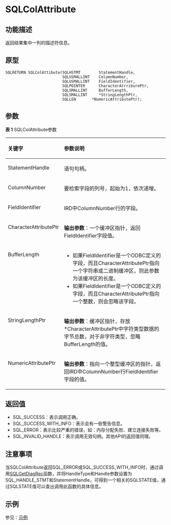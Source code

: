 # SQLColAttribute

## 功能描述<a name="zh-cn_topic_0238272888_zh-cn_topic_0237120418_zh-cn_topic_0059778558_scc387c9cd5a14083903b16db19a589da"></a>

返回结果集中一列的描述符信息。

## 原型<a name="zh-cn_topic_0238272888_zh-cn_topic_0237120418_zh-cn_topic_0059778558_se76fe01df92c444b960a085f65094cb8"></a>

```
SQLRETURN SQLColAttibute(SQLHSTMT        StatementHandle,
                         SQLUSMALLINT    ColumnNumber,
                         SQLUSMALLINT    FieldIdentifier,
                         SQLPOINTER      CharacterAtrriburePtr,
                         SQLSMALLINT     BufferLength,
                         SQLSMALLINT     *StringLengthPtr,
                         SQLLEN       *NumericAttributePtr);
```

## 参数<a name="zh-cn_topic_0238272888_zh-cn_topic_0237120418_zh-cn_topic_0059778558_sa001ba56cc7645ff9545f1ea44d918ec"></a>

**表 1**  SQLColAttribute参数

<a name="zh-cn_topic_0238272888_zh-cn_topic_0237120418_zh-cn_topic_0059778558_tce7a2910d5584220bd6408910e7d1f01"></a>
<table><thead align="left"><tr id="zh-cn_topic_0238272888_zh-cn_topic_0237120418_zh-cn_topic_0059778558_r2a507b596db649a78b8b392da81f373a"><th class="cellrowborder" valign="top" width="26.86%" id="mcps1.2.3.1.1"><p id="zh-cn_topic_0238272888_zh-cn_topic_0237120418_zh-cn_topic_0059778558_aa3cd2f5c77704e3386b700ee022b0f8a"><a name="zh-cn_topic_0238272888_zh-cn_topic_0237120418_zh-cn_topic_0059778558_aa3cd2f5c77704e3386b700ee022b0f8a"></a><a name="zh-cn_topic_0238272888_zh-cn_topic_0237120418_zh-cn_topic_0059778558_aa3cd2f5c77704e3386b700ee022b0f8a"></a><strong id="zh-cn_topic_0238272888_zh-cn_topic_0237120418_zh-cn_topic_0059778558_a1efd08cffa164d57a113d04bf3e7f489"><a name="zh-cn_topic_0238272888_zh-cn_topic_0237120418_zh-cn_topic_0059778558_a1efd08cffa164d57a113d04bf3e7f489"></a><a name="zh-cn_topic_0238272888_zh-cn_topic_0237120418_zh-cn_topic_0059778558_a1efd08cffa164d57a113d04bf3e7f489"></a>关键字</strong></p>
</th>
<th class="cellrowborder" valign="top" width="73.14%" id="mcps1.2.3.1.2"><p id="zh-cn_topic_0238272888_zh-cn_topic_0237120418_zh-cn_topic_0059778558_a05b0cf25fecb4ebf85a24417b30e34ff"><a name="zh-cn_topic_0238272888_zh-cn_topic_0237120418_zh-cn_topic_0059778558_a05b0cf25fecb4ebf85a24417b30e34ff"></a><a name="zh-cn_topic_0238272888_zh-cn_topic_0237120418_zh-cn_topic_0059778558_a05b0cf25fecb4ebf85a24417b30e34ff"></a><strong id="zh-cn_topic_0238272888_zh-cn_topic_0237120418_zh-cn_topic_0059778558_a9d4c05b8c7114b94a22c1176fae1f738"><a name="zh-cn_topic_0238272888_zh-cn_topic_0237120418_zh-cn_topic_0059778558_a9d4c05b8c7114b94a22c1176fae1f738"></a><a name="zh-cn_topic_0238272888_zh-cn_topic_0237120418_zh-cn_topic_0059778558_a9d4c05b8c7114b94a22c1176fae1f738"></a>参数说明</strong></p>
</th>
</tr>
</thead>
<tbody><tr id="zh-cn_topic_0238272888_zh-cn_topic_0237120418_zh-cn_topic_0059778558_rfcf235ef81c347fca4d05a53e2b6a63d"><td class="cellrowborder" valign="top" width="26.86%" headers="mcps1.2.3.1.1 "><p id="zh-cn_topic_0238272888_zh-cn_topic_0237120418_zh-cn_topic_0059778558_aeaec7d2d4fb14ad3beb0b97b2994d350"><a name="zh-cn_topic_0238272888_zh-cn_topic_0237120418_zh-cn_topic_0059778558_aeaec7d2d4fb14ad3beb0b97b2994d350"></a><a name="zh-cn_topic_0238272888_zh-cn_topic_0237120418_zh-cn_topic_0059778558_aeaec7d2d4fb14ad3beb0b97b2994d350"></a>StatementHandle</p>
</td>
<td class="cellrowborder" valign="top" width="73.14%" headers="mcps1.2.3.1.2 "><p id="zh-cn_topic_0238272888_zh-cn_topic_0237120418_zh-cn_topic_0059778558_a9fe8a7daf58040e1b4a34e14d63e2084"><a name="zh-cn_topic_0238272888_zh-cn_topic_0237120418_zh-cn_topic_0059778558_a9fe8a7daf58040e1b4a34e14d63e2084"></a><a name="zh-cn_topic_0238272888_zh-cn_topic_0237120418_zh-cn_topic_0059778558_a9fe8a7daf58040e1b4a34e14d63e2084"></a>语句句柄。</p>
</td>
</tr>
<tr id="zh-cn_topic_0238272888_zh-cn_topic_0237120418_zh-cn_topic_0059778558_r94f62d27d6b6493e900251b0ca5c70af"><td class="cellrowborder" valign="top" width="26.86%" headers="mcps1.2.3.1.1 "><p id="zh-cn_topic_0238272888_zh-cn_topic_0237120418_zh-cn_topic_0059778558_a1537f66b29c94c8184d35c8a8da00582"><a name="zh-cn_topic_0238272888_zh-cn_topic_0237120418_zh-cn_topic_0059778558_a1537f66b29c94c8184d35c8a8da00582"></a><a name="zh-cn_topic_0238272888_zh-cn_topic_0237120418_zh-cn_topic_0059778558_a1537f66b29c94c8184d35c8a8da00582"></a>ColumnNumber</p>
</td>
<td class="cellrowborder" valign="top" width="73.14%" headers="mcps1.2.3.1.2 "><p id="zh-cn_topic_0238272888_zh-cn_topic_0237120418_zh-cn_topic_0059778558_a453fd38908bd4b21a1cf92d97971d840"><a name="zh-cn_topic_0238272888_zh-cn_topic_0237120418_zh-cn_topic_0059778558_a453fd38908bd4b21a1cf92d97971d840"></a><a name="zh-cn_topic_0238272888_zh-cn_topic_0237120418_zh-cn_topic_0059778558_a453fd38908bd4b21a1cf92d97971d840"></a>要检索字段的列号，起始为1，依次递增。</p>
</td>
</tr>
<tr id="zh-cn_topic_0238272888_zh-cn_topic_0237120418_zh-cn_topic_0059778558_r96436fd340df42b5a3c324c34463f430"><td class="cellrowborder" valign="top" width="26.86%" headers="mcps1.2.3.1.1 "><p id="zh-cn_topic_0238272888_zh-cn_topic_0237120418_zh-cn_topic_0059778558_a546ac6b59b4d4f7c8a4de38d5179ae71"><a name="zh-cn_topic_0238272888_zh-cn_topic_0237120418_zh-cn_topic_0059778558_a546ac6b59b4d4f7c8a4de38d5179ae71"></a><a name="zh-cn_topic_0238272888_zh-cn_topic_0237120418_zh-cn_topic_0059778558_a546ac6b59b4d4f7c8a4de38d5179ae71"></a>FieldIdentifier</p>
</td>
<td class="cellrowborder" valign="top" width="73.14%" headers="mcps1.2.3.1.2 "><p id="zh-cn_topic_0238272888_zh-cn_topic_0237120418_zh-cn_topic_0059778558_a02c238292fcf454d93556259662d7b1f"><a name="zh-cn_topic_0238272888_zh-cn_topic_0237120418_zh-cn_topic_0059778558_a02c238292fcf454d93556259662d7b1f"></a><a name="zh-cn_topic_0238272888_zh-cn_topic_0237120418_zh-cn_topic_0059778558_a02c238292fcf454d93556259662d7b1f"></a>IRD中ColumnNumber行的字段。</p>
</td>
</tr>
<tr id="zh-cn_topic_0238272888_zh-cn_topic_0237120418_zh-cn_topic_0059778558_r631934448c6a415589ebe69b810287e5"><td class="cellrowborder" valign="top" width="26.86%" headers="mcps1.2.3.1.1 "><p id="zh-cn_topic_0238272888_zh-cn_topic_0237120418_zh-cn_topic_0059778558_a6ea86985897d4df2af06143be1318079"><a name="zh-cn_topic_0238272888_zh-cn_topic_0237120418_zh-cn_topic_0059778558_a6ea86985897d4df2af06143be1318079"></a><a name="zh-cn_topic_0238272888_zh-cn_topic_0237120418_zh-cn_topic_0059778558_a6ea86985897d4df2af06143be1318079"></a>CharacterAttributePtr</p>
</td>
<td class="cellrowborder" valign="top" width="73.14%" headers="mcps1.2.3.1.2 "><p id="zh-cn_topic_0238272888_zh-cn_topic_0237120418_zh-cn_topic_0059778558_a7b561db78ea74c9db5ddc6d91c781cf1"><a name="zh-cn_topic_0238272888_zh-cn_topic_0237120418_zh-cn_topic_0059778558_a7b561db78ea74c9db5ddc6d91c781cf1"></a><a name="zh-cn_topic_0238272888_zh-cn_topic_0237120418_zh-cn_topic_0059778558_a7b561db78ea74c9db5ddc6d91c781cf1"></a><strong id="zh-cn_topic_0238272888_zh-cn_topic_0237120418_zh-cn_topic_0059778558_a61f8cdee422645a18922ff447c38d190"><a name="zh-cn_topic_0238272888_zh-cn_topic_0237120418_zh-cn_topic_0059778558_a61f8cdee422645a18922ff447c38d190"></a><a name="zh-cn_topic_0238272888_zh-cn_topic_0237120418_zh-cn_topic_0059778558_a61f8cdee422645a18922ff447c38d190"></a>输出参数</strong>：一个缓冲区指针，返回FieldIdentifier字段值。</p>
</td>
</tr>
<tr id="zh-cn_topic_0238272888_zh-cn_topic_0237120418_zh-cn_topic_0059778558_redd4bee4cdfe4661a6b1dec8129a9e5b"><td class="cellrowborder" valign="top" width="26.86%" headers="mcps1.2.3.1.1 "><p id="zh-cn_topic_0238272888_zh-cn_topic_0237120418_zh-cn_topic_0059778558_a3e2f1e9decc24ebdb79e203ee2ce6718"><a name="zh-cn_topic_0238272888_zh-cn_topic_0237120418_zh-cn_topic_0059778558_a3e2f1e9decc24ebdb79e203ee2ce6718"></a><a name="zh-cn_topic_0238272888_zh-cn_topic_0237120418_zh-cn_topic_0059778558_a3e2f1e9decc24ebdb79e203ee2ce6718"></a>BufferLength</p>
</td>
<td class="cellrowborder" valign="top" width="73.14%" headers="mcps1.2.3.1.2 "><a name="zh-cn_topic_0238272888_zh-cn_topic_0237120418_zh-cn_topic_0059778558_u53a59b98639e49519b7afa77449302e4"></a><a name="zh-cn_topic_0238272888_zh-cn_topic_0237120418_zh-cn_topic_0059778558_u53a59b98639e49519b7afa77449302e4"></a><ul id="zh-cn_topic_0238272888_zh-cn_topic_0237120418_zh-cn_topic_0059778558_u53a59b98639e49519b7afa77449302e4"><li>如果FieldIdentifier是一个ODBC定义的字段，而且CharacterAttributePtr指向一个字符串或二进制缓冲区，则此参数为该缓冲区的长度。</li><li>如果FieldIdentifier是一个ODBC定义的字段，而且CharacterAttributePtr指向一个整数，则会忽略该字段。</li></ul>
</td>
</tr>
<tr id="zh-cn_topic_0238272888_zh-cn_topic_0237120418_zh-cn_topic_0059778558_r9bd9eebfe88544e59d20a828ac3d8ba0"><td class="cellrowborder" valign="top" width="26.86%" headers="mcps1.2.3.1.1 "><p id="zh-cn_topic_0238272888_zh-cn_topic_0237120418_zh-cn_topic_0059778558_a41839fd6b6f5429a9b9aa9f04fc23db6"><a name="zh-cn_topic_0238272888_zh-cn_topic_0237120418_zh-cn_topic_0059778558_a41839fd6b6f5429a9b9aa9f04fc23db6"></a><a name="zh-cn_topic_0238272888_zh-cn_topic_0237120418_zh-cn_topic_0059778558_a41839fd6b6f5429a9b9aa9f04fc23db6"></a>StringLengthPtr</p>
</td>
<td class="cellrowborder" valign="top" width="73.14%" headers="mcps1.2.3.1.2 "><p id="zh-cn_topic_0238272888_zh-cn_topic_0237120418_zh-cn_topic_0059778558_a6c51d19400ec4e24b6c83737bfaebe6e"><a name="zh-cn_topic_0238272888_zh-cn_topic_0237120418_zh-cn_topic_0059778558_a6c51d19400ec4e24b6c83737bfaebe6e"></a><a name="zh-cn_topic_0238272888_zh-cn_topic_0237120418_zh-cn_topic_0059778558_a6c51d19400ec4e24b6c83737bfaebe6e"></a><strong id="zh-cn_topic_0238272888_zh-cn_topic_0237120418_zh-cn_topic_0059778558_zh-cn_topic_0058965218_b959040514843"><a name="zh-cn_topic_0238272888_zh-cn_topic_0237120418_zh-cn_topic_0059778558_zh-cn_topic_0058965218_b959040514843"></a><a name="zh-cn_topic_0238272888_zh-cn_topic_0237120418_zh-cn_topic_0059778558_zh-cn_topic_0058965218_b959040514843"></a>输出参数</strong>：缓冲区指针，存放*CharacterAttributePtr中字符类型数据的字节总数，对于非字符类型，忽略BufferLength的值。</p>
</td>
</tr>
<tr id="zh-cn_topic_0238272888_zh-cn_topic_0237120418_zh-cn_topic_0059778558_rc9cce4117dbe45acb4548b8c761b09ff"><td class="cellrowborder" valign="top" width="26.86%" headers="mcps1.2.3.1.1 "><p id="zh-cn_topic_0238272888_zh-cn_topic_0237120418_zh-cn_topic_0059778558_af41720c551e048378f2e339d4fd51bfb"><a name="zh-cn_topic_0238272888_zh-cn_topic_0237120418_zh-cn_topic_0059778558_af41720c551e048378f2e339d4fd51bfb"></a><a name="zh-cn_topic_0238272888_zh-cn_topic_0237120418_zh-cn_topic_0059778558_af41720c551e048378f2e339d4fd51bfb"></a>NumericAttributePtr</p>
</td>
<td class="cellrowborder" valign="top" width="73.14%" headers="mcps1.2.3.1.2 "><p id="zh-cn_topic_0238272888_zh-cn_topic_0237120418_zh-cn_topic_0059778558_add7da64e8d99477194dd22925df2ed34"><a name="zh-cn_topic_0238272888_zh-cn_topic_0237120418_zh-cn_topic_0059778558_add7da64e8d99477194dd22925df2ed34"></a><a name="zh-cn_topic_0238272888_zh-cn_topic_0237120418_zh-cn_topic_0059778558_add7da64e8d99477194dd22925df2ed34"></a><strong id="zh-cn_topic_0238272888_zh-cn_topic_0237120418_zh-cn_topic_0059778558_ac746f062dd0e4667a4e07d4322792fc6"><a name="zh-cn_topic_0238272888_zh-cn_topic_0237120418_zh-cn_topic_0059778558_ac746f062dd0e4667a4e07d4322792fc6"></a><a name="zh-cn_topic_0238272888_zh-cn_topic_0237120418_zh-cn_topic_0059778558_ac746f062dd0e4667a4e07d4322792fc6"></a>输出参数</strong>：指向一个整型缓冲区的指针，返回IRD中ColumnNumber行FieldIdentifier字段的值。</p>
</td>
</tr>
</tbody>
</table>

## 返回值<a name="zh-cn_topic_0238272888_zh-cn_topic_0237120418_zh-cn_topic_0059778558_s04cf966285614f118de0fabce2eaeb20"></a>

-   SQL\_SUCCESS：表示调用正确。
-   SQL\_SUCCESS\_WITH\_INFO：表示会有一些警告信息。
-   SQL\_ERROR：表示比较严重的错误，如：内存分配失败、建立连接失败等。
-   SQL\_INVALID\_HANDLE：表示调用无效句柄。其他API的返回值同理。

## 注意事项<a name="zh-cn_topic_0238272888_zh-cn_topic_0237120418_zh-cn_topic_0059778558_s06211cd9d00f43f098b0db65a182c4f4"></a>

当SQLColAttribute返回SQL\_ERROR或SQL\_SUCCESS\_WITH\_INFO时，通过调用[SQLGetDiagRec](SQLGetDiagRec.md)函数，并将HandleType和Handle参数设置为SQL\_HANDLE\_STMT和StatementHandle，可得到一个相关的SQLSTATE值，通过SQLSTATE值可以查出调用此函数的具体信息。

## 示例<a name="zh-cn_topic_0238272888_zh-cn_topic_0237120418_zh-cn_topic_0059778558_sa0124e0144e742c989a8b2f0e52adfd6"></a>

参见：[示例](示例-2.md)
